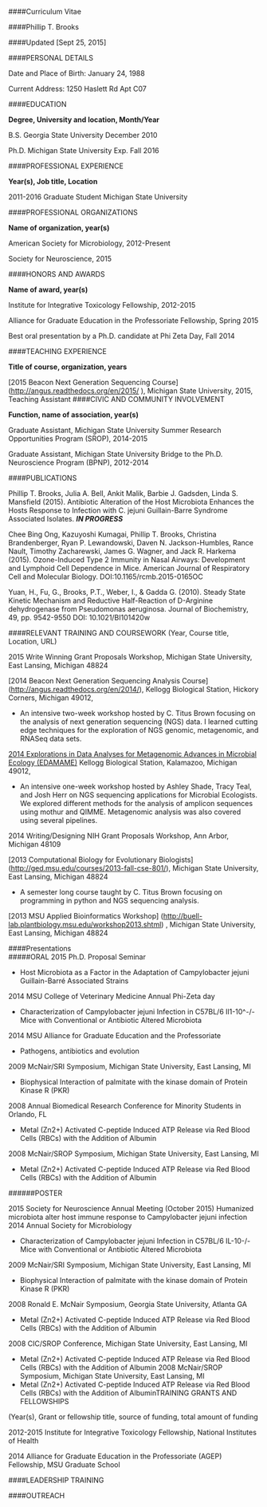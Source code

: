####Curriculum Vitae####Phillip T. Brooks####Updated [Sept 25, 2015]####PERSONAL DETAILSDate and Place of Birth: January 24, 1988	Current Address: 1250 Haslett Rd Apt C07	####EDUCATION**Degree, University and location, Month/Year**
B.S. 	Georgia State University	December 2010Ph.D.	Michigan State University	Exp. Fall 2016####PROFESSIONAL EXPERIENCE**Year(s), Job title, Location**2011-2016	Graduate Student	Michigan State University		####PROFESSIONAL ORGANIZATIONS**Name of organization, year(s)**American Society for Microbiology, 2012-PresentSociety for Neuroscience, 2015####HONORS AND AWARDS**Name of award, year(s)**Institute for Integrative Toxicology Fellowship, 2012-2015Alliance for Graduate Education in the Professoriate Fellowship, Spring 2015Best oral presentation by a Ph.D. candidate at Phi Zeta Day, Fall 2014####TEACHING EXPERIENCE**Title of course, organization, years** [2015 Beacon Next Generation Sequencing Course] (http://angus.readthedocs.org/en/2015/), Michigan State University, 2015, Teaching Assistant ####CIVIC AND COMMUNITY INVOLVEMENT**Function, name of association, year(s)**
Graduate Assistant, Michigan State University Summer Research Opportunities Program (SROP), 2014-2015 Graduate Assistant, Michigan State University Bridge to the Ph.D. Neuroscience Program (BPNP), 2012-2014####PUBLICATIONS Phillip T. Brooks, Julia A. Bell, Ankit Malik, Barbie J. Gadsden, Linda S. Mansfield (2015). Antibiotic Alteration of the Host Microbiota Enhances the Hosts Response to Infection with C. jejuni Guillain-Barre Syndrome Associated Isolates. ***IN PROGRESS***Chee Bing Ong, Kazuyoshi Kumagai, Phillip T. Brooks, Christina Brandenberger, Ryan P. Lewandowski, Daven N. Jackson-Humbles, Rance Nault, Timothy Zacharewski, James G. Wagner, and Jack R. Harkema (2015). Ozone-Induced Type 2 Immunity in Nasal Airways: Development and Lymphoid Cell Dependence in Mice. American Journal of Respiratory Cell and Molecular Biology. DOI:10.1165/rcmb.2015-0165OCYuan, H., Fu, G., Brooks, P.T., Weber, I., & Gadda G. (2010). Steady State Kinetic Mechanism and Reductive Half-Reaction of D-Arginine dehydrogenase from Pseudomonas aeruginosa. Journal of Biochemistry, 49, pp. 9542-9550 DOI: 10.1021/BI101420w####RELEVANT TRAINING AND COURSEWORK(Year, Course title, Location, URL)2015 Write Winning Grant Proposals Workshop, Michigan State University, East Lansing, Michigan 48824[2014 Beacon Next Generation Sequencing Analysis Course] (http://angus.readthedocs.org/en/2014/), Kellogg Biological Station, Hickory Corners, Michigan 49012, *	An intensive two-week workshop hosted by C. Titus Brown focusing on the analysis of next generation sequencing (NGS) data. I learned cutting edge techniques for the exploration of NGS genomic, metagenomic, and RNASeq data sets.[2014 Explorations in Data Analyses for Metagenomic Advances in Microbial Ecology (EDAMAME)](http://edamame-course.github.io/2014-website/) Kellogg Biological Station, Kalamazoo, Michigan 49012, 
*	An intensive one-week workshop hosted by Ashley Shade, Tracy Teal, and Josh Herr on NGS sequencing applications for Microbial Ecologists. We explored different methods for the analysis of amplicon sequences using mothur and QIMME.  Metagenomic analysis was also covered using several pipelines. 2014 Writing/Designing NIH Grant Proposals Workshop, Ann Arbor, Michigan 48109[2013 Computational Biology for Evolutionary Biologists] (http://ged.msu.edu/courses/2013-fall-cse-801/), Michigan State University, East Lansing, Michigan 48824*	A semester long course taught by C. Titus Brown focusing on programming in python and NGS sequencing analysis. [2013 MSU Applied Bioinformatics Workshop] (http://buell-lab.plantbiology.msu.edu/workshop2013.shtml), Michigan State University, East Lansing, Michigan 48824
####Presentations  #####ORAL2015 Ph.D. Proposal Seminar *	Host Microbiota as a Factor in the Adaptation of Campylobacter jejuni Guillain-Barré Associated Strains
2014 MSU College of Veterinary Medicine Annual Phi-Zeta day*	Characterization of Campylobacter jejuni Infection in C57BL/6 Il1-10^-/- Mice with Conventional or Antibiotic Altered Microbiota
2014 MSU Alliance for Graduate Education and the Professoriate *	Pathogens, antibiotics and evolution
2009 McNair/SRI Symposium, Michigan State University, East Lansing, MI*	Biophysical Interaction of palmitate with the kinase domain of Protein Kinase R (PKR)
2008 Annual Biomedical Research Conference for Minority Students in Orlando, FL*	Metal (Zn2+) Activated C-peptide Induced ATP Release via Red Blood Cells (RBCs) with the Addition of Albumin  
2008 McNair/SROP Symposium, Michigan State University, East Lansing, MI*	Metal (Zn2+) Activated C-peptide Induced ATP Release via Red Blood Cells (RBCs) with the Addition of Albumin  ######POSTER2015 Society for Neuroscience Annual Meeting (October 2015)Humanized microbiota alter host immune response to Campylobacter jejuni infection2014 Annual Society for Microbiology *	Characterization of Campylobacter jejuni Infection in C57BL/6 IL-10-/- Mice with Conventional or Antibiotic Altered Microbiota2009 McNair/SRI Symposium, Michigan State University, East Lansing, MI*	Biophysical Interaction of palmitate with the kinase domain of Protein Kinase R (PKR)2008 Ronald E. McNair Symposium, Georgia State University, Atlanta GA*	Metal (Zn2+) Activated C-peptide Induced ATP Release via Red Blood Cells (RBCs) with the Addition of Albumin
2008 CIC/SROP Conference, Michigan State University, East Lansing, MI*	Metal (Zn2+) Activated C-peptide Induced ATP Release via Red Blood Cells (RBCs) with the Addition of Albumin2008 McNair/SROP Symposium, Michigan State University, East Lansing, MI*	Metal (Zn2+) Activated C-peptide Induced ATP Release via Red Blood Cells (RBCs) with the Addition of AlbuminTRAINING GRANTS AND FELLOWSHIPS(Year(s), Grant or fellowship title, source of funding, total amount of funding2012-2015	Institute for Integrative Toxicology Fellowship, National Institutes of Health 2014	Alliance for Graduate Education in the Professoriate (AGEP) Fellowship, MSU Graduate School####LEADERSHIP TRAINING####OUTREACH

